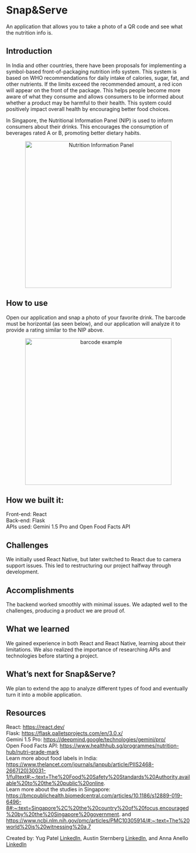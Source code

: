 # Snap&Serve
An application that allows you to take a photo of a QR code and see what the nutrition info is.

## Introduction
In India and other countries, there have been proposals for implementing a symbol-based front-of-packaging nutrition info system. This system is based on WHO recommendations for daily intake of calories, sugar, fat, and other nutrients. If the limits exceed the recommended amount, a red icon will appear on the front of the package. This helps people become more aware of what they consume and allows consumers to be informed about whether a product may be harmful to their health. This system could positively impact overall health by encouraging better food choices.

In Singapore, the Nutritional Information Panel (NIP) is used to inform consumers about their drinks. This encourages the consumption of beverages rated A or B, promoting better dietary habits. <br>

<div align="center">
    <img src="https://ch-api.healthhub.sg/api/public/content/6665167aada64c049efa5a591972deee?v=dfcc39d2" alt="Nutrition Information Panel" width="400"/>
</div>

## How to use
Open our application and snap a photo of your favorite drink. The barcode must be horizontal (as seen below), and our application will analyze it to provide a rating similar to the NIP above. <br>

<div align="center">
    <img src="https://m.media-amazon.com/images/I/51Dpkw64v4L.jpg" alt="barcode example" width="400"/>
</div>

## How we built it:
Front-end: React <br>
Back-end: Flask <br>
APIs used: Gemini 1.5 Pro and Open Food Facts API

## Challenges
We initially used React Native, but later switched to React due to camera support issues. This led to restructuring our project halfway through development.

## Accomplishments
The backend worked smoothly with minimal issues. We adapted well to the challenges, producing a product we are proud of.

## What we learned
We gained experience in both React and React Native, learning about their limitations. We also realized the importance of researching APIs and technologies before starting a project.

## What’s next for Snap&Serve?
We plan to extend the app to analyze different types of food and eventually turn it into a mobile application.

## Resources
React: https://react.dev/ <br>
Flask: https://flask.palletsprojects.com/en/3.0.x/ <br>
Gemini 1.5 Pro: https://deepmind.google/technologies/gemini/pro/ <br>
Open Food Facts API: https://www.healthhub.sg/programmes/nutrition-hub/nutri-grade-mark <br>
Learn more about food labels in India: https://www.thelancet.com/journals/lanpub/article/PIIS2468-2667(20)30031-1/fulltext#:~:text=The%20Food%20Safety%20Standards%20Authority,available%20to%20the%20public%20online. <br>
Learn more about the studies in Singapore: https://bmcpublichealth.biomedcentral.com/articles/10.1186/s12889-019-6496-8#:~:text=Singapore%2C%20the%20country%20of%20focus,encouraged%20by%20the%20Singapore%20government. and https://www.ncbi.nlm.nih.gov/pmc/articles/PMC10305914/#:~:text=The%20world%20is%20witnessing%20a,7

Created by: Yug Patel [LinkedIn](https://www.linkedin.com/in/yugpatel8767/), Austin Sternberg [LinkedIn](https://www.linkedin.com/in/austin-sternberg-765620218/), and Anna Anello [LinkedIn](https://www.linkedin.com/in/anna-anello-0ba40526a/)

